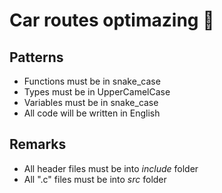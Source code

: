 # Car routes optimazing :construction:

## Patterns
 - Functions must be in snake_case
 - Types must be in UpperCamelCase
 - Variables must be in snake_case
 - All code will be written in English

## Remarks
 - All header files must be into *include* folder
 - All ".c" files must be into *src* folder
